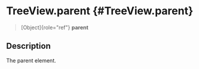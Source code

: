 TreeView.parent {#TreeView.parent}
===============

> [Object]{role="ref"} **parent**

Description
-----------

The parent element.
